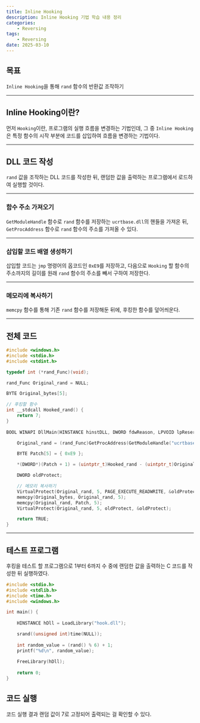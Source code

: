 ```yaml
---
title: Inline Hooking
description: Inline Hooking 기법 학습 내용 정리
categories:
    - Reversing
tags:
    - Reversing
date: 2025-03-10
---
```


## 목표

`Inline Hooking`을 통해 `rand` 함수의 반환값 조작하기

---

## Inline Hooking이란?

먼저 `Hooking`이란, 프로그램의 실행 흐름을 변경하는 기법인데, 그 중 `Inline Hooking`은 특정 함수의 시작 부분에 코드를 삽입하여 흐름을 변경하는 기법이다.

---

## DLL 코드 작성

`rand` 값을 조작하는 DLL 코드를 작성한 뒤, 랜덤한 값을 출력하는 프로그램에서 로드하여 실행할 것이다.

---

### 함수 주소 가져오기

`GetModuleHandle` 함수로 `rand` 함수를 저장하는 `ucrtbase.dll`의 핸들을 가져온 뒤, `GetProcAddress` 함수로 `rand` 함수의 주소를 가져올 수 있다.

---

### 삽입할 코드 배열 생성하기

삽입할 코드는 `jmp` 명령어의 옵코드인 `0xE9`를 저장하고, 다음으로 `Hooking` 할 함수의 주소까지의 길이를 원래 `rand` 함수의 주소를 빼서 구하여 저장한다. 

---

### 메모리에 복사하기

`memcpy` 함수를 통해 기존 `rand` 함수를 저장해둔 뒤에, 후킹한 함수를 덮어씌운다.

---

## 전체 코드

```c
#include <windows.h>
#include <stdio.h>
#include <stdint.h>

typedef int (*rand_Func)(void);

rand_Func Original_rand = NULL;

BYTE Original_bytes[5];

// 후킹할 함수
int __stdcall Hooked_rand() {
    return 7;
}
    
BOOL WINAPI DllMain(HINSTANCE hinstDLL, DWORD fdwReason, LPVOID lpReserved) {

    Original_rand = (rand_Func)GetProcAddress(GetModuleHandle("ucrtbase.dll"), "rand");

    BYTE Patch[5] = { 0xE9 };

    *(DWORD*)(Patch + 1) = (uintptr_t)Hooked_rand - (uintptr_t)Original_rand - 5;

    DWORD oldProtect;

    // 메모리 복사하기
    VirtualProtect(Original_rand, 5, PAGE_EXECUTE_READWRITE, &oldProtect);
    memcpy(Original_bytes, Original_rand, 5);
    memcpy(Original_rand, Patch, 5);
    VirtualProtect(Original_rand, 5, oldProtect, &oldProtect);

    return TRUE;
}
```

---

## 테스트 프로그램

후킹을 테스트 할 프로그램으로 1부터 6까지 수 중에 랜덤한 값을 출력하는 C 코드를 작성한 뒤 실행하였다.

```c
#include <stdio.h>
#include <stdlib.h>
#include <time.h>
#include <windows.h>

int main() {
    
    HINSTANCE hDll = LoadLibrary("hook.dll");

    srand((unsigned int)time(NULL));
    
    int random_value = (rand() % 6) + 1;
    printf("%d\n", random_value);
    
    FreeLibrary(hDll);
    
    return 0;
}
```

## 코드 실행

코드 실행 결과 랜덤 값이 7로 고정되어 출력되는 걸 확인할 수 있다.
